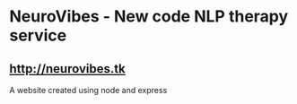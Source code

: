 # NeuroVibes - New code NLP therapy service

## http://neurovibes.tk

A website created using node and express
